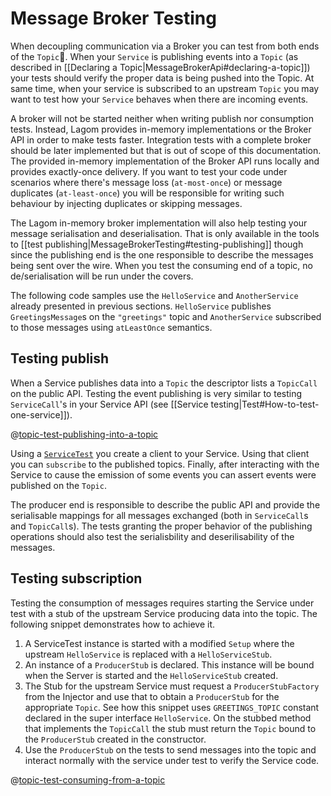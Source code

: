 # Message Broker Testing

When decoupling communication via a Broker you can test from both ends of the `Topic`. When your `Service` is publishing events into a `Topic` (as described in [[Declaring a Topic|MessageBrokerApi#declaring-a-topic]]) your tests should verify the proper data is being pushed into the Topic. At same time, when your service is subscribed to an upstream `Topic` you may want to test how your `Service` behaves when there are incoming events.

A broker will not be started neither when writing publish nor consumption tests. Instead, Lagom provides in-memory implementations or the Broker API in order to make  tests faster. Integration tests with a complete broker should be later implemented but that is out of scope of this documentation. The provided in-memory implementation of the Broker API runs locally and provides exactly-once delivery. If you want to test your code under scenarios where there's message loss (`at-most-once`) or message duplicates (`at-least-once`) you will be responsible for writing such behaviour by injecting duplicates or skipping messages.

The Lagom in-memory broker implementation will also help testing your message serialisation and deserialisation. That is only available in the tools to [[test publishing|MessageBrokerTesting#testing-publishing]] though since the publishing end is the one responsible to describe the messages being sent over the wire. When you test the consuming end of a topic, no de/serialisation will be run under the covers.

The following code samples use the `HelloService` and `AnotherService` already presented in previous sections. `HelloService` publishes `GreetingsMessage`s on the `"greetings"` topic and `AnotherService` subscribed to those messages using `atLeastOnce` semantics.

## Testing publish

When a Service publishes data into a `Topic` the descriptor lists a `TopicCall` on the public API. Testing the event publishing is very similar to testing `ServiceCall`'s in your Service API (see [[Service testing|Test#How-to-test-one-service]]). 

@[topic-test-publishing-into-a-topic](../../../../../testkit/javadsl/src/test/java/com/lightbend/lagom/javadsl/testkit/PublishServiceTest.java)

Using a [`ServiceTest`](api/com/lightbend/lagom/javadsl/testkit/ServiceTest.html) you create a client to your Service. Using that client you can `subscribe` to the published topics. Finally, after interacting with the Service to cause the emission of some events you can assert events were published on the `Topic`.

The producer end is responsible to describe the public API and provide the serialisable mappings for all messages exchanged (both in `ServiceCall`s and `TopicCall`s). The tests granting the proper behavior of the publishing operations should also test the serialisbility and deserilisability of the messages.

## Testing subscription

Testing the consumption of messages requires starting the Service under test with a stub of the upstream Service producing data into the topic. The following snippet demonstrates how to achieve it. 

1. A ServiceTest instance is started with a modified `Setup` where the upstream `HelloService` is replaced with a `HelloServiceStub`.
2. An instance of a `ProducerStub` is declared. This instance will be bound when the Server is started and the `HelloServiceStub` created.
3. The Stub for the upstream Service must request a `ProducerStubFactory` from the Injector and use that to obtain a `ProducerStub` for the appropriate `Topic`. See how this snippet uses `GREETINGS_TOPIC` constant declared in the super interface `HelloService`. On the stubbed method that implements the `TopicCall` the stub must return the `Topic` bound to the `ProducerStub` created in the constructor.
4. Use the `ProducerStub` on the tests to send messages into the topic and interact normally with the service under test to verify the Service code. 

@[topic-test-consuming-from-a-topic](code/docs/javadsl/mb/AnotherServiceTest.java)




